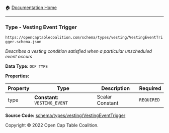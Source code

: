 :house: [Documentation Home](../../../../README.md)

---

### Type - Vesting Event Trigger

`https://opencaptablecoalition.com/schema/types/vesting/VestingEventTrigger.schema.json`

_Describes a vesting condition satisfied when a particular unscheduled event occurs_

**Data Type:** `OCF TYPE`

**Properties:**

| Property | Type                          | Description     | Required   |
| -------- | ----------------------------- | --------------- | ---------- |
| type     | **Constant:** `VESTING_EVENT` | Scalar Constant | `REQUIRED` |

**Source Code:** [schema/types/vesting/VestingEventTrigger](../../../../../../../../../schema/types/vesting/VestingEventTrigger.schema.json)

Copyright © 2022 Open Cap Table Coalition.
